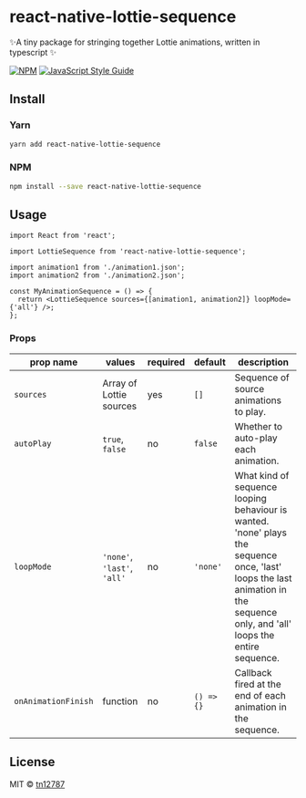 # react-native-lottie-sequence

✨A tiny package for stringing together Lottie animations, written in typescript ✨

[![NPM](https://img.shields.io/npm/v/react-native-lottie-sequence.svg)](https://www.npmjs.com/package/react-native-lottie-sequence) [![JavaScript Style Guide](https://img.shields.io/badge/code_style-standard-brightgreen.svg)](https://standardjs.com)

## Install

### Yarn

```bash
yarn add react-native-lottie-sequence
```

### NPM

```bash
npm install --save react-native-lottie-sequence
```

## Usage

```tsx
import React from 'react';

import LottieSequence from 'react-native-lottie-sequence';

import animation1 from './animation1.json';
import animation2 from './animation2.json';

const MyAnimationSequence = () => {
  return <LottieSequence sources={[animation1, animation2]} loopMode={'all'} />;
};
```

### Props

| prop name           | values                      | required | default    | description                                                                                                                                                                   |
| ------------------- | --------------------------- | -------- | ---------- | ----------------------------------------------------------------------------------------------------------------------------------------------------------------------------- |
| `sources`           | Array of Lottie sources     | yes      | `[]`       | Sequence of source animations to play.                                                                                                                                        |
| `autoPlay`          | `true`, `false`             | no       | `false`    | Whether to auto-play each animation.                                                                                                                                          |
| `loopMode`          | `'none'`, `'last'`, `'all'` | no       | `'none'`   | What kind of sequence looping behaviour is wanted. 'none' plays the sequence once, 'last' loops the last animation in the sequence only, and 'all' loops the entire sequence. |
| `onAnimationFinish` | function                    | no       | `() => {}` | Callback fired at the end of each animation in the sequence.                                                                                                                  |

## License

MIT © [tn12787](https://github.com/tn12787)
